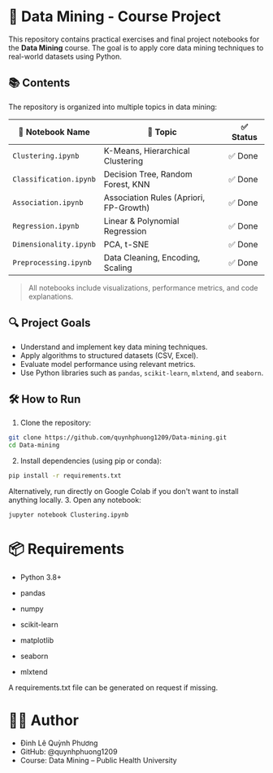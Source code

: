 # 🧠 Data Mining - Course Project

This repository contains practical exercises and final project notebooks for the **Data Mining** course. The goal is to apply core data mining techniques to real-world datasets using Python.

## 📚 Contents

The repository is organized into multiple topics in data mining:

| 📁 Notebook Name        | 📝 Topic                             | ✅ Status |
|------------------------|--------------------------------------|----------|
| `Clustering.ipynb`     | K-Means, Hierarchical Clustering     | ✅ Done   |
| `Classification.ipynb` | Decision Tree, Random Forest, KNN    | ✅ Done   |
| `Association.ipynb`    | Association Rules (Apriori, FP-Growth)| ✅ Done   |
| `Regression.ipynb`     | Linear & Polynomial Regression       | ✅ Done   |
| `Dimensionality.ipynb` | PCA, t-SNE                           | ✅ Done   |
| `Preprocessing.ipynb`  | Data Cleaning, Encoding, Scaling     | ✅ Done   |

> All notebooks include visualizations, performance metrics, and code explanations.

## 🔍 Project Goals

- Understand and implement key data mining techniques.
- Apply algorithms to structured datasets (CSV, Excel).
- Evaluate model performance using relevant metrics.
- Use Python libraries such as `pandas`, `scikit-learn`, `mlxtend`, and `seaborn`.

## 🛠️ How to Run

1. Clone the repository:
```bash
git clone https://github.com/quynhphuong1209/Data-mining.git
cd Data-mining
```
2. Install dependencies (using pip or conda):
```bash
pip install -r requirements.txt
```
Alternatively, run directly on Google Colab if you don't want to install anything locally.
3. Open any notebook:
```bash
jupyter notebook Clustering.ipynb
```
# 📦 Requirements
- Python 3.8+

- pandas

- numpy

- scikit-learn

- matplotlib

- seaborn

- mlxtend

A requirements.txt file can be generated on request if missing.

# 👩‍💻 Author
- Đinh Lê Quỳnh Phương
- GitHub: @quynhphuong1209
- Course: Data Mining – Public Health University
